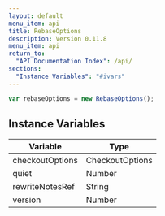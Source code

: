 ```yaml
---
layout: default
menu_item: api
title: RebaseOptions
description: Version 0.11.8
menu_item: api
return_to:
  "API Documentation Index": /api/
sections:
  "Instance Variables": "#ivars"
---
```


```js
var rebaseOptions = new RebaseOptions();
```

## <a name="ivars"></a>Instance Variables

| Variable | Type |
| --- | --- |
| <a name="checkoutOptions"></a>checkoutOptions | CheckoutOptions |
| <a name="quiet"></a>quiet | Number |
| <a name="rewriteNotesRef"></a>rewriteNotesRef | String |
| <a name="version"></a>version | Number |

